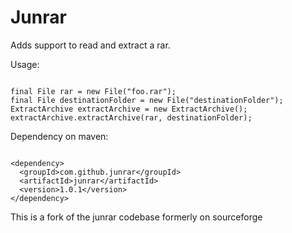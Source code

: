 Junrar
=====

Adds support to read and extract a rar.

Usage:
```

final File rar = new File("foo.rar");  
final File destinationFolder = new File("destinationFolder");  
ExtractArchive extractArchive = new ExtractArchive();  
extractArchive.extractArchive(rar, destinationFolder);  
```
Dependency on maven:  
```

<dependency>  
  <groupId>com.github.junrar</groupId>  
  <artifactId>junrar</artifactId>
  <version>1.0.1</version>  
</dependency>  
```

This is a fork of the junrar codebase formerly on sourceforge